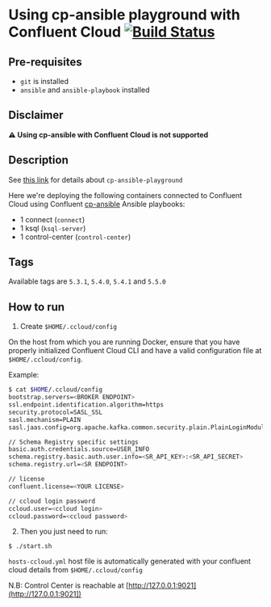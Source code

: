 # Using cp-ansible playground with Confluent Cloud [![Build Status](https://travis-ci.com/vdesabou/cp-ansible-playground.svg?branch=master)](https://travis-ci.com/vdesabou/cp-ansible-playground)


## Pre-requisites

* `git` is installed
* `ansible` and `ansible-playbook` installed

## Disclaimer

**⚠️ Using cp-ansible with Confluent Cloud is not supported**

## Description

See [this link](../../other/cp-ansible-playground/cp-ansible/README.md) for details about `cp-ansible-playground`

Here we're deploying the following containers connected to Confluent Cloud using Confluent [cp-ansible](https://docs.confluent.io/current/installation/installing_cp/cp-ansible.html) Ansible playbooks:

* 1 connect (`connect`)
* 1 ksql (`ksql-server`)
* 1 control-center (`control-center`)

## Tags

Available tags are `5.3.1`, `5.4.0`, `5.4.1` and `5.5.0`

## How to run

1. Create `$HOME/.ccloud/config`

On the host from which you are running Docker, ensure that you have properly initialized Confluent Cloud CLI and have a valid configuration file at `$HOME/.ccloud/config`.

Example:

```bash
$ cat $HOME/.ccloud/config
bootstrap.servers=<BROKER ENDPOINT>
ssl.endpoint.identification.algorithm=https
security.protocol=SASL_SSL
sasl.mechanism=PLAIN
sasl.jaas.config=org.apache.kafka.common.security.plain.PlainLoginModule required username\="<API KEY>" password\="<API SECRET>";

// Schema Registry specific settings
basic.auth.credentials.source=USER_INFO
schema.registry.basic.auth.user.info=<SR_API_KEY>:<SR_API_SECRET>
schema.registry.url=<SR ENDPOINT>

// license
confluent.license=<YOUR LICENSE>

// ccloud login password
ccloud.user=<ccloud login>
ccloud.password=<ccloud password>
```

2. Then you just need to run:

```
$ ./start.sh
```

`hosts-ccloud.yml` host file is automatically generated with your confluent cloud details from `$HOME/.ccloud/config`


N.B: Control Center is reachable at [http://127.0.0.1:9021](http://127.0.0.1:9021])